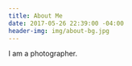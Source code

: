 ```yaml
---
title: About Me
date: 2017-05-26 22:39:00 -04:00
header-img: img/about-bg.jpg
---
```


I am a photographer.
